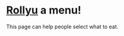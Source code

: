 [Rollyu](https://meorpheus.github.io/rollfan/) a menu!
=====

This page can help people select what to eat.
